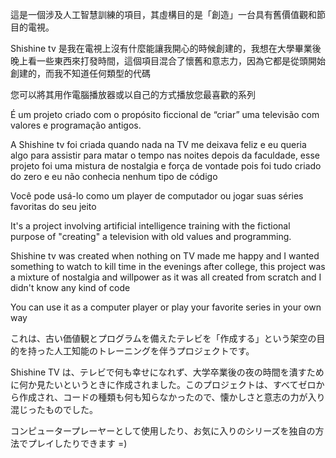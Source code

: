 這是一個涉及人工智慧訓練的項目，其虛構目的是「創造」一台具有舊價值觀和節目的電視。

Shishine tv 是我在電視上沒有什麼能讓我開心的時候創建的，我想在大學畢業後晚上看一些東西來打發時間，這個項目混合了懷舊和意志力，因為它都是從頭開始創建的，而我不知道任何類型的代碼

您可以將其用作電腦播放器或以自己的方式播放您最喜歡的系列 

É um projeto criado com o propósito ficcional de “criar” uma televisão com valores e programação antigos.

A Shishine tv foi criada quando nada na TV me deixava feliz e eu queria algo para assistir para matar o tempo nas noites depois da faculdade, esse projeto foi uma mistura de nostalgia e força de vontade pois foi tudo criado do zero e eu não conhecia nenhum tipo de código

Você pode usá-lo como um player de computador ou jogar suas séries favoritas do seu jeito 

It's a project involving artificial intelligence training with the fictional purpose of "creating" a television with old values ​​and programming.

Shishine tv was created when nothing on TV made me happy and I wanted something to watch to kill time in the evenings after college, this project was a mixture of nostalgia and willpower as it was all created from scratch and I didn't know any kind of code

You can use it as a computer player or play your favorite series in your own way 

これは、古い価値観とプログラムを備えたテレビを「作成する」という架空の目的を持った人工知能のトレーニングを伴うプロジェクトです。

Shishine TV は、テレビで何も幸せになれず、大学卒業後の夜の時間を潰すために何か見たいというときに作成されました。このプロジェクトは、すべてゼロから作成され、コードの種類も何も知らなかったので、懐かしさと意志の力が入り混じったものでした。

コンピュータープレーヤーとして使用したり、お気に入りのシリーズを独自の方法でプレイしたりできます =)
